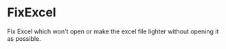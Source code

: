 # FixExcel
Fix Excel which won't open or make the excel file lighter without opening it as possible.
